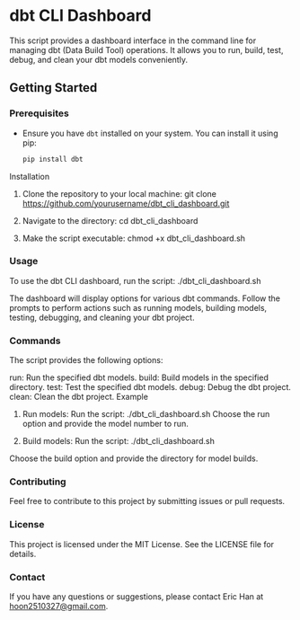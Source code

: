 # dbt CLI Dashboard

This script provides a dashboard interface in the command line for managing dbt (Data Build Tool) operations. It allows you to run, build, test, debug, and clean your dbt models conveniently.

## Getting Started

### Prerequisites

- Ensure you have `dbt` installed on your system. You can install it using pip:
  ```bash
  pip install dbt

Installation
1. Clone the repository to your local machine:
    git clone https://github.com/yourusername/dbt_cli_dashboard.git

2. Navigate to the directory:
    cd dbt_cli_dashboard

3. Make the script executable:
    chmod +x dbt_cli_dashboard.sh

### Usage
To use the dbt CLI dashboard, run the script:
    ./dbt_cli_dashboard.sh

The dashboard will display options for various dbt commands. Follow the prompts to perform actions such as running models, building models, testing, debugging, and cleaning your dbt project.

### Commands
The script provides the following options:

run: Run the specified dbt models.
build: Build models in the specified directory.
test: Test the specified dbt models.
debug: Debug the dbt project.
clean: Clean the dbt project.
Example
1. Run models:
    Run the script:
        ./dbt_cli_dashboard.sh
Choose the run option and provide the model number to run.

2. Build models:
    Run the script:
        ./dbt_cli_dashboard.sh

Choose the build option and provide the directory for model builds.

### Contributing
Feel free to contribute to this project by submitting issues or pull requests.

### License
This project is licensed under the MIT License. See the LICENSE file for details.

### Contact
If you have any questions or suggestions, please contact Eric Han at hoon2510327@gmail.com.
